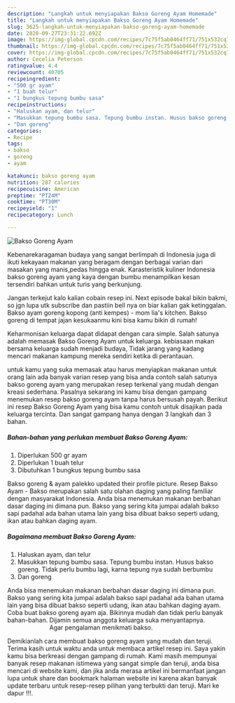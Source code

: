 ```yaml
---
description: "Langkah untuk menyiapakan Bakso Goreng Ayam Homemade"
title: "Langkah untuk menyiapakan Bakso Goreng Ayam Homemade"
slug: 3625-langkah-untuk-menyiapakan-bakso-goreng-ayam-homemade
date: 2020-09-27T23:31:22.692Z
image: https://img-global.cpcdn.com/recipes/7c75f5ab0464ff71/751x532cq70/bakso-goreng-ayam-foto-resep-utama.jpg
thumbnail: https://img-global.cpcdn.com/recipes/7c75f5ab0464ff71/751x532cq70/bakso-goreng-ayam-foto-resep-utama.jpg
cover: https://img-global.cpcdn.com/recipes/7c75f5ab0464ff71/751x532cq70/bakso-goreng-ayam-foto-resep-utama.jpg
author: Cecelia Peterson
ratingvalue: 4.4
reviewcount: 40705
recipeingredient:
- "500 gr ayam"
- "1 buah telur"
- "1 bungkus tepung bumbu sasa"
recipeinstructions:
- "Haluskan ayam, dan telur"
- "Masukkan tepung bumbu sasa. Tepung bumbu instan. Husus bakso goreng. Tidak perlu bumbu lagi, karna tepung nya sudah berbumbu"
- "Dan goreng"
categories:
- Recipe
tags:
- bakso
- goreng
- ayam

katakunci: bakso goreng ayam 
nutrition: 287 calories
recipecuisine: American
preptime: "PT24M"
cooktime: "PT30M"
recipeyield: "1"
recipecategory: Lunch

---
```



![Bakso Goreng Ayam](https://img-global.cpcdn.com/recipes/7c75f5ab0464ff71/751x532cq70/bakso-goreng-ayam-foto-resep-utama.jpg)

Kebenarekaragaman budaya yang sangat berlimpah di Indonesia juga di ikuti kekayaan makanan yang beragam dengan berbagai varian dari masakan yang manis,pedas hingga enak. Karasteristik kuliner Indonesia bakso goreng ayam yang kaya dengan bumbu menampilkan kesan tersendiri bahkan untuk turis yang berkunjung.


Jangan terkejut kalo kalian cobain resep ini. Next episode bakal bikin bakmi, so jgn lupa utk subscribe dan pastiin bell nya on biar kalian gak ketinggalan. Bakso ayam goreng kopong (anti kempes) - mom lia&#39;s kitchen. Bakso goreng di tempat jajan kesukaanmu kini bisa kamu bikin di rumah!

Keharmonisan keluarga dapat didapat dengan cara simple. Salah satunya adalah memasak Bakso Goreng Ayam untuk keluarga. kebiasaan makan bersama keluarga sudah menjadi budaya, Tidak jarang yang kadang mencari makanan kampung mereka sendiri ketika di perantauan.

untuk kamu yang suka memasak atau harus menyiapkan makanan untuk orang lain ada banyak varian resep yang bisa anda contoh salah satunya bakso goreng ayam yang merupakan resep terkenal yang mudah dengan kreasi sederhana. Pasalnya sekarang ini kamu bisa dengan gampang menemukan resep bakso goreng ayam tanpa harus bersusah payah.
Berikut ini resep Bakso Goreng Ayam yang bisa kamu contoh untuk disajikan pada keluarga tercinta. Dan sangat gampang hanya dengan 3 langkah dan 3 bahan.


<!--inarticleads1-->

##### Bahan-bahan yang perlukan membuat Bakso Goreng Ayam:

1. Diperlukan 500 gr ayam
1. Diperlukan 1 buah telur
1. Dibutuhkan 1 bungkus tepung bumbu sasa


Bakso goreng &amp; ayam palekko updated their profile picture. Resep Bakso Ayam - Bakso merupakan salah satu olahan daging yang paling familiar dengan masyarakat Indonesia. Anda bisa menemukan makanan berbahan dasar daging ini dimana pun. Bakso yang sering kita jumpai adalah bakso sapi padahal ada bahan utama lain yang bisa dibuat bakso seperti udang, ikan atau bahkan daging ayam. 

<!--inarticleads2-->

##### Bagaimana membuat  Bakso Goreng Ayam:

1. Haluskan ayam, dan telur
1. Masukkan tepung bumbu sasa. Tepung bumbu instan. Husus bakso goreng. Tidak perlu bumbu lagi, karna tepung nya sudah berbumbu
1. Dan goreng


Anda bisa menemukan makanan berbahan dasar daging ini dimana pun. Bakso yang sering kita jumpai adalah bakso sapi padahal ada bahan utama lain yang bisa dibuat bakso seperti udang, ikan atau bahkan daging ayam. Coba buat bakso goreng ayam aja. Bikinnya mudah dan tidak perlu banyak bahan-bahan. Dijamin semua anggota keluarga suka menyantapnya. ⠀⠀⠀⠀⠀⠀⠀⠀⠀ Agar pengalaman menikmati bakso. 

Demikianlah cara membuat bakso goreng ayam yang mudah dan teruji. Terima kasih untuk waktu anda untuk membaca artikel resep ini. Saya yakin kamu bisa berkreasi dengan gampang di rumah. Kami masih mempunyai banyak resep makanan istimewa yang sangat simple dan teruji, anda bisa mencari di website kami, dan jika anda merasa artikel ini bermanfaat jangan lupa untuk share dan bookmark halaman website ini karena akan banyak update terbaru untuk resep-resep pilihan yang terbukti dan teruji. Mari ke dapur !!!. 

